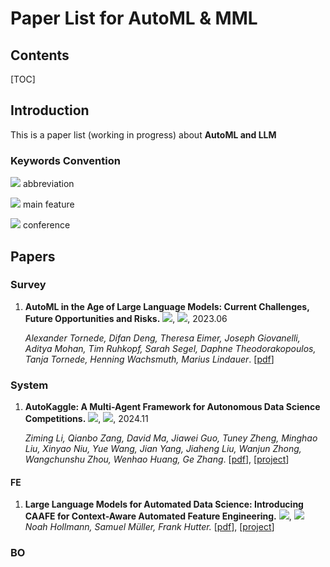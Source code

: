 # Paper List for AutoML & MML

<!-- omit in toc -->

## Contents
[TOC]

## Introduction

This is a paper list (working in progress) about **AutoML and LLM**


### Keywords Convention

![](https://img.shields.io/badge/MetaICL-DCE7F1) abbreviation

![](https://img.shields.io/badge/MetaTraining-D8D0E1) main feature

![](https://img.shields.io/badge/NeurIPS2025-FAEFCA) conference

## Papers

### Survey

1. **AutoML in the Age of Large Language Models: Current Challenges, Future Opportunities and Risks.** ![](https://img.shields.io/badge/survey-DCE7F1), ![](https://img.shields.io/badge/arxiv2023-FAEFCA), 2023.06

   *Alexander Tornede, Difan Deng, Theresa Eimer, Joseph Giovanelli, Aditya Mohan, Tim Ruhkopf, Sarah Segel, Daphne Theodorakopoulos, Tanja Tornede, Henning Wachsmuth, Marius Lindauer*.  [[pdf](https://arxiv.org/abs/2306.08107)]


### System
1. **AutoKaggle: A Multi-Agent Framework for Autonomous Data Science Competitions.** ![](https://img.shields.io/badge/AutoKaggle-DCE7F1), ![](https://img.shields.io/badge/arxiv2024-FAEFCA), 2024.11

   *Ziming Li, Qianbo Zang, David Ma, Jiawei Guo, Tuney Zheng, Minghao Liu, Xinyao Niu, Yue Wang, Jian Yang, Jiaheng Liu, Wanjun Zhong, Wangchunshu Zhou, Wenhao Huang, Ge Zhang*. [[pdf](https://arxiv.org/abs/2410.20424)], [[project](https://github.com/multimodal-art-projection/AutoKaggle)]

#### FE
1. **Large Language Models for Automated Data Science: Introducing CAAFE for Context-Aware Automated Feature Engineering.** ![](https://img.shields.io/badge/CAAFE-DCE7F1), ![](https://img.shields.io/badge/NeurIPS2023-FAEFCA)
    *Noah Hollmann, Samuel Müller, Frank Hutter.* [[pdf](https://proceedings.neurips.cc/paper_files/paper/2023/hash/8c2df4c35cdbee764ebb9e9d0acd5197-Abstract-Conference.html)], [[project](https://github.com/noahho/CAAFE)]

   
### BO


